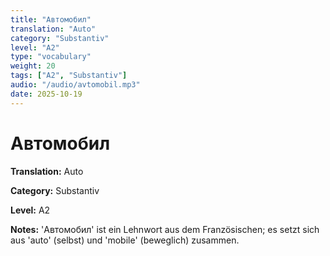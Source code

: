 ```yaml
---
title: "Автомобил"
translation: "Auto"
category: "Substantiv"
level: "A2"
type: "vocabulary"
weight: 20
tags: ["A2", "Substantiv"]
audio: "/audio/avtomobil.mp3"
date: 2025-10-19
---
```


# Автомобил

**Translation:** Auto

**Category:** Substantiv

**Level:** A2

**Notes:** 'Автомобил' ist ein Lehnwort aus dem Französischen; es setzt sich aus 'auto' (selbst) und 'mobile' (beweglich) zusammen.

